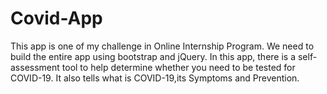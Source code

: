 # Covid-App
This app is one of my challenge in Online Internship Program.
We need to build the entire app using bootstrap and jQuery. In this app, there is a self-assessment tool to help determine whether you need to be tested for COVID-19.
It also tells what is COVID-19,its Symptoms and Prevention.
